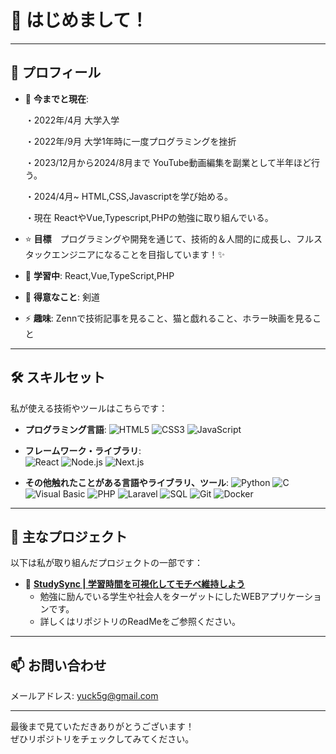 # 👋 はじめまして！  

---

## 🌱 プロフィール
- 👑 **今までと現在**:

  ・2022年/4月            大学入学
  
  ・2022年/9月            大学1年時に一度プログラミングを挫折
  
  ・2023/12月から2024/8月まで    YouTube動画編集を副業として半年ほど行う。
  
  ・2024/4月~             HTML,CSS,Javascriptを学び始める。
  
  ・現在                  ReactやVue,Typescript,PHPの勉強に取り組んでいる。
    
- ⭐️ **目標**　プログラミングや開発を通じて、技術的＆人間的に成長し、フルスタックエンジニアになることを目指しています！✨
- 🌱 **学習中**: React,Vue,TypeScript,PHP
- 💬 **得意なこと**: 剣道
- ⚡ **趣味**: Zennで技術記事を見ること、猫と戯れること、ホラー映画を見ること

---

## 🛠 スキルセット
私が使える技術やツールはこちらです：

- **プログラミング言語**:
  ![HTML5](https://img.shields.io/badge/-HTML5-E34F26?logo=html5&logoColor=white&style=flat-square)
  ![CSS3](https://img.shields.io/badge/-CSS3-1572B6?logo=css3&logoColor=white&style=flat-square)
  ![JavaScript](https://img.shields.io/badge/-JavaScript-F7DF1E?logo=javascript&logoColor=black&style=flat-square)

- **フレームワーク・ライブラリ**:  
  ![React](https://img.shields.io/badge/-React-61DAFB?logo=react&logoColor=black&style=flat-square)
  ![Node.js](https://img.shields.io/badge/-Node.js-339933?logo=node.js&logoColor=white&style=flat-square)
  ![Next.js](https://img.shields.io/badge/-Next.js-000000?logo=next.js&logoColor=white&style=flat-square)

- **その他触れたことがある言語やライブラリ、ツール**:
  ![Python](https://img.shields.io/badge/-Python-3776AB?logo=python&logoColor=white&style=flat-square)
  ![C](https://img.shields.io/badge/-C-A8B9CC?logo=c&logoColor=white&style=flat-square)
  ![Visual Basic](https://img.shields.io/badge/-Visual%20Basic-68217A?logo=.net&logoColor=white&style=flat-square)
  ![PHP](https://img.shields.io/badge/-PHP-777BB4?logo=php&logoColor=white&style=flat-square)
  ![Laravel](https://img.shields.io/badge/-Laravel-FF2D20?logo=laravel&logoColor=white&style=flat-square)
  ![SQL](https://img.shields.io/badge/-SQL-336791?logo=postgresql&logoColor=white&style=flat-square)
  ![Git](https://img.shields.io/badge/-Git-F05032?logo=git&logoColor=white&style=flat-square)
  ![Docker](https://img.shields.io/badge/-Docker-2496ED?logo=docker&logoColor=white&style=flat-square)

---


## 🚀 主なプロジェクト
以下は私が取り組んだプロジェクトの一部です：

- 🌟 **[StudySync | 学習時間を可視化してモチベ維持しよう](http://studysync-13tyh.vercel.app)**  
  - 勉強に励んでいる学生や社会人をターゲットにしたWEBアプリケーションです。
  - 詳しくはリポジトリのReadMeをご参照ください。

---

## 📫 お問い合わせ
メールアドレス: yuck5g@gmail.com

---

最後まで見ていただきありがとうございます！  
ぜひリポジトリをチェックしてみてください。
